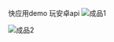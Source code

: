 快应用demo
玩安卓api
![成品1](http://oni7r1rj8.bkt.clouddn.com/fastapp-3.jpeg)

![成品2](http://oni7r1rj8.bkt.clouddn.com/fastapp-4.jpeg)
